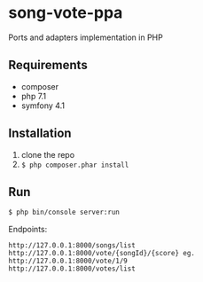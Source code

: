 # song-vote-ppa

Ports and adapters implementation in PHP

## Requirements
* composer
* php 7.1
* symfony 4.1



## Installation

1. clone the repo
2. `$ php composer.phar install`

## Run
```bash
$ php bin/console server:run
```
Endpoints:
```
http://127.0.0.1:8000/songs/list
http://127.0.0.1:8000/vote/{songId}/{score} eg. http://127.0.0.1:8000/vote/1/9
http://127.0.0.1:8000/votes/list

```